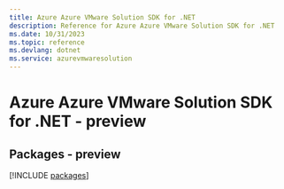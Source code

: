 ```yaml
---
title: Azure Azure VMware Solution SDK for .NET
description: Reference for Azure Azure VMware Solution SDK for .NET
ms.date: 10/31/2023
ms.topic: reference
ms.devlang: dotnet
ms.service: azurevmwaresolution
---
```

# Azure Azure VMware Solution SDK for .NET - preview
## Packages - preview
[!INCLUDE [packages](azure-vmware-solution-index.md)]